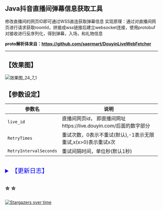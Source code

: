  Java抖音直播间弹幕信息获取工具
---------------------------------------------------------------------------------------

修改直播间的网页ID即可通过WSS直连获取弹幕信息
实现原理：通过对直播间网页进行请求获取roomId，拼接成wss链接后建立websocket连接，使用protobuf对接收进行反序列化，得到弹幕，入场，和礼物信息

**proto解析体来自：https://github.com/saermart/DouyinLiveWebFetcher**

---------------------------------------------------------------------------------------


## 【效果图】<br>
![效果图_24_7_1](https://github.com/tiangalon/dy_danmaku_java/assets/74497485/5f7e8e29-3fc6-4b68-b355-7b11ece071f0)

## 【参数设定】<br>

| 参数名     | 说明 |
|---------|---|
| `live_id` | 直播间网页id， 即直播间网址https://live.douyin.com/后面的数字部分 |
| `RetryTimes` | 重试次数，0表示不重试(默认),-1表示无限重试,x(x>0)表示重试x次 |
| `RetryIntervalSeconds` | 重试间隔时间，单位秒(默认1秒) |

<br>
<details>
<summary style="font-size:20px;color:blue;">【更新日志】</summary>

| 时间               | 内容                                    |
|---|---|
| 2024.7.12 13:25  | 修复Signature签名功能 测试可用                  |
| 2024.11.30 10:25 | 修复roomId和user_unique_id获取错误问题 测试可用    |
| 2024.12.22 18:50 | 添加重试功能，可设定0~无限次重试次数和重试间隔时间；关闭cookie警告 |
| 2025.12.18 00：10 | 优化代码结构，添加简易GUI（优化中。。。）                |

</details>

## :star: :star:
[![Stargazers over time](https://starchart.cc/tiangalon/dy_danmaku_java.svg?variant=adaptive)](https://starchart.cc/tiangalon/dy_danmaku_java)
